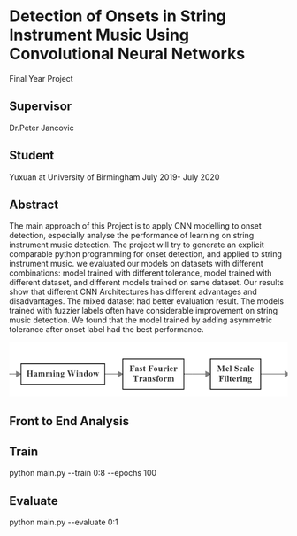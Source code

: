 # Detection of Onsets in String Instrument Music Using Convolutional Neural Networks

Final Year Project
## Supervisor
Dr.Peter Jancovic
## Student
Yuxuan 
at 
University of Birmingham
July 2019- July 2020

## Abstract

The main approach of this Project is to apply CNN modelling to onset detection, especially analyse the performance of learning on string instrument music detection. The project will try to generate an explicit comparable python programming for onset detection, and applied to string instrument music. we evaluated our models on datasets with different combinations: model trained with different tolerance, model trained with different dataset, and different models trained on same dataset. Our results show that different CNN Architectures has different advantages and disadvantages. The mixed dataset had better evaluation result. The models trained with fuzzier labels often
have considerable improvement on string music detection. We found that the model trained by adding asymmetric tolerance after onset label had the best performance.

![](./figure/frontend.PNG)
## Front to End Analysis

## Train
python main.py --train 0:8 --epochs 100
## Evaluate
python main.py --evaluate 0:1
